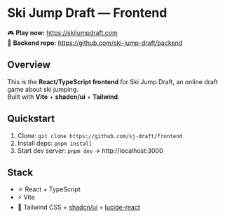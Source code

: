 # Ski Jump Draft — Frontend

🎮 **Play now:** https://skijumpdraft.com  
🔗 **Backend repo:** https://github.com/ski-jump-draft/backend

## Overview
This is the **React/TypeScript frontend** for Ski Jump Draft, an online draft game about ski jumping.  
Built with **Vite** + **shadcn/ui** + **Tailwind**.

## Quickstart
1. Clone: `git clone https://github.com/sj-draft/frontend`
2. Install deps: `pnpm install`
3. Start dev server: `pnpm dev` → http://localhost:3000

## Stack
- ⚛️ React + TypeScript
- ⚡ Vite
- 🎨 Tailwind CSS + [shadcn/ui](https://ui.shadcn.com) + [lucide-react](https://lucide.dev)
